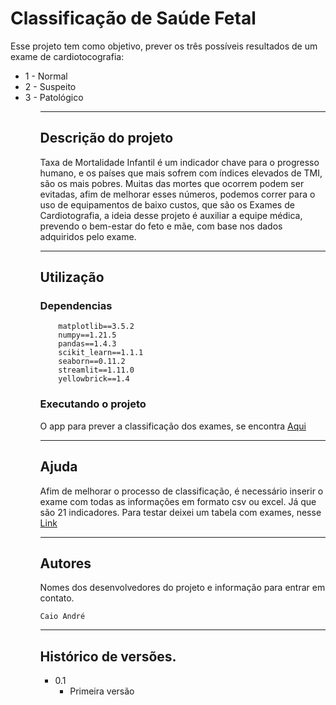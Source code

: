 # Classificação de Saúde Fetal
<p>
Esse projeto tem como objetivo, prever os três possíveis resultados de um exame de cardiotocografia:
	<ul>
		<li>1 - Normal</li>
		<li>2 - Suspeito</li>
		<li>3 - Patológico</li>
	<ul>
</p>
		
---------------------------------------------------------------------------------------
## Descrição do projeto

<p>
	Taxa de Mortalidade Infantil é um indicador chave para o progresso humano, e os países que mais sofrem com índices elevados de TMI, são os mais pobres. Muitas das mortes que ocorrem podem ser evitadas, afim de melhorar esses números, podemos correr para o uso de equipamentos de baixo custos, que são os Exames de Cardiotografia, a ideia desse projeto é auxiliar a equipe médica, prevendo o bem-estar do feto e mãe, com base nos dados adquiridos pelo exame.
</p>
		
---------------------------------------------------------------------------------------		
## Utilização

### Dependencias

```python:
	matplotlib==3.5.2
	numpy==1.21.5
	pandas==1.4.3
	scikit_learn==1.1.1
	seaborn==0.11.2
	streamlit==1.11.0
	yellowbrick==1.4
```
### Executando o projeto

<p>
	O app para prever a classificação dos exames, se encontra <a href='https://classificador-saude-fetal.herokuapp.com/'>Aqui</a>	
</p>

---------------------------------------------------------------------------------------		
		
## Ajuda

<p>
	Afim de melhorar o processo de classificação, é necessário inserir o exame com todas as informações em formato csv ou excel. Já que são 21 indicadores. Para testar deixei um tabela com exames, nesse <a href='https://github.com/caioandre182/Classificador-Saude-Fetal/blob/main/exames.csv'>Link</a>
</p>
	
---------------------------------------------------------------------------------------		
## Autores

Nomes dos desenvolvedores do projeto e informação para entrar em contato.

<code>Caio André</code>

---------------------------------------------------------------------------------------		
## Histórico de versões.

* 0.1
    * Primeira versão


